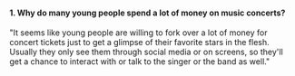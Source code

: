 #### 1. Why do many young people spend a lot of money on music concerts?
"It seems like young people are willing to fork over a lot of money for concert tickets just to get a glimpse of their favorite stars in the flesh. Usually they only see them through social media or on screens, so they'll get a chance to interact with or talk to the singer or the band as well."